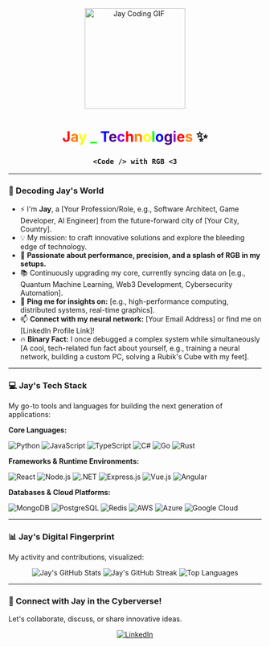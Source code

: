 <div align="center">
  <img src="https://media.giphy.com/media/v1.Y2lkPTc5MGI3NjExM3A4MHF2NnZuc3V6aXQ2NGV0NnZlbm9qYmN2NGRoYzFhZmJzbzR6NiZlcD12MV9pbnRlcm5hbF9naWZfYnlfaWQmY3Q9Zw/LpjK5g5508jJd3x6o3/giphy.gif" width="200" height="200" alt="Jay Coding GIF">
  <h1><span style="color: #FF0000;">J</span><span style="color: #FF7F00;">a</span><span style="color: #FFFF00;">y</span> <span style="color: #00FF00;">_</span> <span style="color: #0000FF;">T</span><span style="color: #4B0082;">e</span><span style="color: #9400D3;">c</span><span style="color: #FF0000;">h</span><span style="color: #FF7F00;">n</span><span style="color: #FFFF00;">o</span><span style="color: #00FF00;">l</span><span style="color: #0000FF;">o</span><span style="color: #4B0082;">g</span><span style="color: #9400D3;">i</span><span style="color: #FF0000;">e</span><span style="color: #FF7F00;">s</span> ✨</h1>
  <p><h3><code>&lt;Code /&gt; with RGB &lt;3</code></h3></p>
</div>

---

### 🚀 Decoding Jay's World

- ⚡️ I'm **Jay**, a [Your Profession/Role, e.g., Software Architect, Game Developer, AI Engineer] from the future-forward city of [Your City, Country].
- 💡 My mission: to craft innovative solutions and explore the bleeding edge of technology.
- 🌈 **Passionate about performance, precision, and a splash of RGB in my setups.**
- 📚 Continuously upgrading my core, currently syncing data on [e.g., Quantum Machine Learning, Web3 Development, Cybersecurity Automation].
- 💬 **Ping me for insights on:** [e.g., high-performance computing, distributed systems, real-time graphics].
- 📫 **Connect with my neural network:** [Your Email Address] or find me on [LinkedIn Profile Link]!
- 🔥 **Binary Fact:** I once debugged a complex system while simultaneously [A cool, tech-related fun fact about yourself, e.g., training a neural network, building a custom PC, solving a Rubik's Cube with my feet].

---

### 💻 Jay's Tech Stack

My go-to tools and languages for building the next generation of applications:

**Core Languages:**
<p>
  <img src="https://img.shields.io/badge/Python-3776AB?style=for-the-badge&logo=python&logoColor=white" alt="Python" />
  <img src="https://img.shields.io/badge/JavaScript-F7DF1E?style=for-the-badge&logo=javascript&logoColor=black" alt="JavaScript" />
  <img src="https://img.shields.io/badge/TypeScript-3178C6?style=for-the-badge&logo=typescript&logoColor=white" alt="TypeScript" />
  <img src="https://img.shields.io/badge/C%23-239120?style=for-the-badge&logo=c-sharp&logoColor=white" alt="C#" />
  <img src="https://img.shields.io/badge/Go-00ADD8?style=for-the-badge&logo=go&logoColor=white" alt="Go" />
  <img src="https://img.shields.io/badge/Rust-000000?style=for-the-badge&logo=rust&logoColor=white" alt="Rust" />
</p>

**Frameworks & Runtime Environments:**
<p>
  <img src="https://img.shields.io/badge/React-61DAFB?style=for-the-badge&logo=react&logoColor=black" alt="React" />
  <img src="https://img.shields.io/badge/Node.js-339933?style=for-the-badge&logo=node.js&logoColor=white" alt="Node.js" />
  <img src="https://img.shields.io/badge/.NET-512BD4?style=for-the-badge&logo=.net&logoColor=white" alt=".NET" />
  <img src="https://img.shields.io/badge/Express.js-000000?style=for-the-badge&logo=express&logoColor=white" alt="Express.js" />
  <img src="https://img.shields.io/badge/Vue.js-4FC08D?style=for-the-badge&logo=vue.js&logoColor=white" alt="Vue.js" />
  <img src="https://img.shields.io/badge/Angular-DD0031?style=for-the-badge&logo=angular&logoColor=white" alt="Angular" />
</p>

**Databases & Cloud Platforms:**
<p>
  <img src="https://img.shields.io/badge/MongoDB-47A248?style=for-the-badge&logo=mongodb&logoColor=white" alt="MongoDB" />
  <img src="https://img.shields.io/badge/PostgreSQL-316192?style=for-the-badge&logo=postgresql&logoColor=white" alt="PostgreSQL" />
  <img src="https://img.shields.io/badge/Redis-CC292C?style=for-the-badge&logo=redis&logoColor=white" alt="Redis" />
  <img src="https://img.shields.io/badge/AWS-232F3E?style=for-the-badge&logo=amazon-aws&logoColor=white" alt="AWS" />
  <img src="https://img.shields.io/badge/Azure-0078D4?style=for-the-badge&logo=microsoft-azure&logoColor=white" alt="Azure" />
  <img src="https://img.shields.io/badge/Google_Cloud-4285F4?style=for-the-badge&logo=google-cloud&logoColor=white" alt="Google Cloud" />
</p>

---

### 📊 Jay's Digital Fingerprint

My activity and contributions, visualized:

<div align="center">
  <img src="https://github-readme-stats.vercel.app/api?username=[Your-GitHub-Username]&show_icons=true&theme=synthwave&hide_border=true&include_all_commits=true&count_private=true" alt="Jay's GitHub Stats" />
  <img src="https://github-readme-streak-stats.herokuapp.com/?user=[Your-GitHub-Username]&theme=synthwave&hide_border=true" alt="Jay's GitHub Streak" />
  <img src="https://github-readme-stats.vercel.app/api/top-langs/?username=[Your-GitHub-Username]&layout=compact&theme=synthwave&hide_border=true" alt="Top Languages" />
</div>

---

### 🔗 Connect with Jay in the Cyberverse!

Let's collaborate, discuss, or share innovative ideas.

<div align="center">
  <a href="https://linkedin.com/in/[Your-LinkedIn-Username]" target="_blank">
    <img src="https://img.shields.io/badge/LinkedIn-0077B5?style=for-the-badge&logo=linkedin&logoColor=white" alt="LinkedIn" />
  </a>
  <a href="https://twitter.com/[Your-Twitter-Username]" target="_blank">
    <img src="https://img.shields.io/badge/Twitter-1DA1F2?style=for-the-badge&logo=
